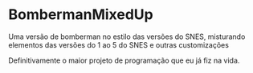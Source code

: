 # BombermanMixedUp
Uma versão de bomberman no estilo das versões do SNES, misturando elementos das versões do 1 ao 5 do SNES e outras customizações

Definitivamente o maior projeto de programação que eu já fiz na vida.

